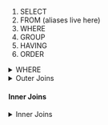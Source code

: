 



1. SELECT
2. FROM (aliases live here)
3. WHERE
4. GROUP
5. HAVING
6. ORDER


<details> <summary>WHERE</summary>


The WHERE clause searches for rows in a table that meet a given condition. </br>

_ _ _
The statement below allows you to search rows that match multiple keywords in one column </br>
`SELECT * FROM IceCream WHERE Brand IN ('Breyers', 'Haagen-Dazs');` </br>


_ _ _
Filther by pattern: `SELECT * FROM IceCream WHERE Flavor LIKE '%Chocolate%';` </br>

pattern        | matches
---------------|----------------
'X%'           | Any String starting with x
'%X'           | Any string ending with x
'%X%'          | Any string containing X
'X_'           | X followed by a one character

</summary> </details>

<details> <summary>Outer Joins</summary>

- Outer joins are inclusive
- Outer joins will output null values


</summary> </details>






#### Inner Joins
<details> <summary>Inner Joins</summary>

- Inner joins only return rows that meet all the join conditions. 
- Inner joins are exclusive
- Used for selecting rows with a matching condition.
- Multiple can be chained together to match across many tables
- Can't output null values 
~~~
SELECT 
    table_a.foo,
    table_b.bar,
FROM table_a
INNER JOIN table_b
    ON table_a.key = table_b.key
WHERE table_a.foo = table_b.bar;
~~~

* You can filter inner joins using the "AND" keyword:

* This queary uses the USING keyword to join tables, which is the same as  `on table_a.key = table_b.key`:
    ```sql
SELECT 
    table_a.foo,
    table_b.bar,
FROM table_a
INNER JOIN table_b
    USING key
        AND table_a.foo = table_b.bar
        AND Table_a.foo > 2;
```


* Self joins allow the selection of rows within the same table that have maching values
* Example: Show every posible combination of couples that could occor in north leeds
* The WHERE clause at the end exists so that 
    + People are not coupled with themselves in the output
    + It prevents "Bob and Jim" from being listed a second time as "Jim and Bob".
    ```sql
SELECT p1.FullName, p2.FullName, p1.Residence
FROM Population AS p1
INNER JOIN Population AS p2 ON p1.Residence = p2.Residence
WHERE p1.ID < p2.ID;
```

</summary> </details>








